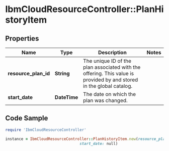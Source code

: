 # IbmCloudResourceController::PlanHistoryItem

## Properties

Name | Type | Description | Notes
------------ | ------------- | ------------- | -------------
**resource_plan_id** | **String** | The unique ID of the plan associated with the offering. This value is provided by and stored in the global catalog. | 
**start_date** | **DateTime** | The date on which the plan was changed. | 

## Code Sample

```ruby
require 'IbmCloudResourceController'

instance = IbmCloudResourceController::PlanHistoryItem.new(resource_plan_id: null,
                                 start_date: null)
```


